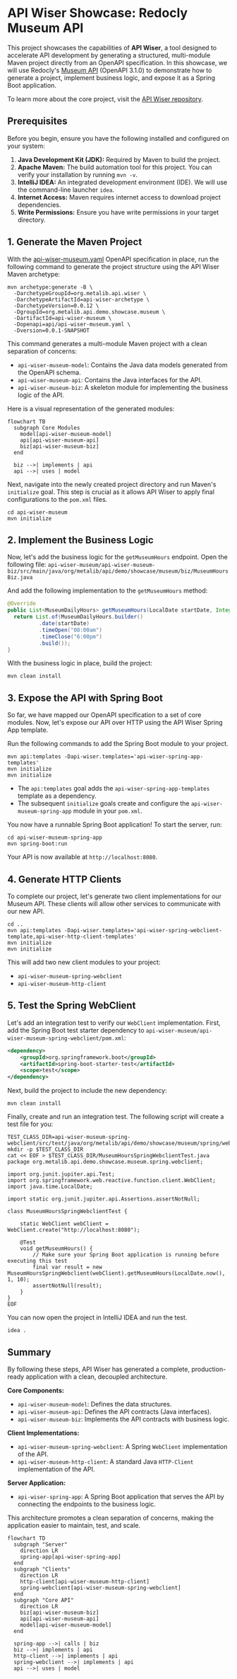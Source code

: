 # API Wiser Showcase: Redocly Museum API

This project showcases the capabilities of **API Wiser**, a tool designed to accelerate API development by generating a structured, multi-module Maven project directly from an OpenAPI specification. In this showcase, we will use Redocly's [Museum API](https://redocly.com/demo/openapi/museum-api) (OpenAPI 3.1.0) to demonstrate how to generate a project, implement business logic, and expose it as a Spring Boot application.

To learn more about the core project, visit the [API Wiser repository](https://github.com/org-metalib/api-wiser).

## Prerequisites

Before you begin, ensure you have the following installed and configured on your system:

1. **Java Development Kit (JDK):** Required by Maven to build the project.
2. **Apache Maven:** The build automation tool for this project. You can verify your installation by running `mvn -v`.
3. **IntelliJ IDEA:** An integrated development environment (IDE). We will use the command-line launcher `idea`.
4. **Internet Access:** Maven requires internet access to download project dependencies.
5. **Write Permissions:** Ensure you have write permissions in your target directory.

## 1\. Generate the Maven Project

With the [api-wiser-museum.yaml](api/api-wiser-museum.yaml) OpenAPI specification in place, run the following command to generate the project structure using the API Wiser Maven archetype:

```shell
mvn archetype:generate -B \
  -DarchetypeGroupId=org.metalib.api.wiser \
  -DarchetypeArtifactId=api-wiser-archetype \
  -DarchetypeVersion=0.0.12 \
  -DgroupId=org.metalib.api.demo.showcase.museum \
  -DartifactId=api-wiser-museum \
  -Dopenapi=api/api-wiser-museum.yaml \
  -Dversion=0.0.1-SNAPSHOT
```

This command generates a multi-module Maven project with a clean separation of concerns:

* `api-wiser-museum-model`: Contains the Java data models generated from the OpenAPI schema.
* `api-wiser-museum-api`: Contains the Java interfaces for the API.
* `api-wiser-museum-biz`: A skeleton module for implementing the business logic of the API.

Here is a visual representation of the generated modules:

```mermaid
flowchart TB
  subgraph Core Modules
    model[api-wiser-museum-model]
    api[api-wiser-museum-api]
    biz[api-wiser-museum-biz]
  end

  biz -->| implements | api
  api -->| uses | model
```

Next, navigate into the newly created project directory and run Maven's `initialize` goal. This step is crucial as it allows API Wiser to apply final configurations to the `pom.xml` files.

```shell
cd api-wiser-museum
mvn initialize
```

## 2\. Implement the Business Logic

Now, let's add the business logic for the `getMuseumHours` endpoint. Open the following file: `api-wiser-museum/api-wiser-museum-biz/src/main/java/org/metalib/api/demo/showcase/museum/biz/MuseumHoursBiz.java`

And add the following implementation to the `getMuseumHours` method:

```java
@Override
public List<MuseumDailyHours> getMuseumHours(LocalDate startDate, Integer page, Integer limit) {
  return List.of(MuseumDailyHours.builder()
          .date(startDate)
          .timeOpen("08:00am")
          .timeClose("6:00pm")
          .build());
}
```

With the business logic in place, build the project:

```shell
mvn clean install
```

## 3\. Expose the API with Spring Boot

So far, we have mapped our OpenAPI specification to a set of core modules. Now, let's expose our API over HTTP using the API Wiser Spring App template.

Run the following commands to add the Spring Boot module to your project.

```shell
mvn api:templates -Dapi-wiser.templates='api-wiser-spring-app-templates'
mvn initialize
mvn initialize
```

* The `api:templates` goal adds the `api-wiser-spring-app-templates` template as a dependency.
* The subsequent `initialize` goals create and configure the `api-wiser-museum-spring-app` module in your `pom.xml`.

You now have a runnable Spring Boot application\! To start the server, run:

```shell
cd api-wiser-museum-spring-app
mvn spring-boot:run
```

Your API is now available at `http://localhost:8080`.

## 4\. Generate HTTP Clients

To complete our project, let's generate two client implementations for our Museum API. These clients will allow other services to communicate with our new API.

```shell
cd ..
mvn api:templates -Dapi-wiser.templates='api-wiser-spring-webclient-template,api-wiser-http-client-templates'
mvn initialize
mvn initialize
```

This will add two new client modules to your project:

* `api-wiser-museum-spring-webclient`
* `api-wiser-museum-http-client`

## 5\. Test the Spring WebClient

Let's add an integration test to verify our `WebClient` implementation. First, add the Spring Boot test starter dependency to `api-wiser-museum/api-wiser-museum-spring-webclient/pom.xml`:

```xml
<dependency>
    <groupId>org.springframework.boot</groupId>
    <artifactId>spring-boot-starter-test</artifactId>
    <scope>test</scope>
</dependency>
```

Next, build the project to include the new dependency:

```shell
mvn clean install
```

Finally, create and run an integration test. The following script will create a test file for you:

```shell
TEST_CLASS_DIR=api-wiser-museum-spring-webclient/src/test/java/org/metalib/api/demo/showcase/museum/spring/webclient
mkdir -p $TEST_CLASS_DIR
cat << EOF > $TEST_CLASS_DIR/MuseumHoursSpringWebclientTest.java
package org.metalib.api.demo.showcase.museum.spring.webclient;

import org.junit.jupiter.api.Test;
import org.springframework.web.reactive.function.client.WebClient;
import java.time.LocalDate;

import static org.junit.jupiter.api.Assertions.assertNotNull;

class MuseumHoursSpringWebclientTest {

    static WebClient webClient = WebClient.create("http://localhost:8080");

    @Test
    void getMuseumHours() {
        // Make sure your Spring Boot application is running before executing this test
        final var result = new MuseumHoursSpringWebclient(webClient).getMuseumHours(LocalDate.now(), 1, 10);
        assertNotNull(result);
    }
}
EOF
```

You can now open the project in IntelliJ IDEA and run the test.

```shell
idea .
```

## Summary

By following these steps, API Wiser has generated a complete, production-ready application with a clean, decoupled architecture.

**Core Components:**

* `api-wiser-museum-model`: Defines the data structures.
* `api-wiser-museum-api`: Defines the API contracts (Java interfaces).
* `api-wiser-museum-biz`: Implements the API contracts with business logic.

**Client Implementations:**

* `api-wiser-museum-spring-webclient`: A Spring `WebClient` implementation of the API.
* `api-wiser-museum-http-client`: A standard Java `HTTP-Client` implementation of the API.

**Server Application:**

* `api-wiser-spring-app`: A Spring Boot application that serves the API by connecting the endpoints to the business logic.

This architecture promotes a clean separation of concerns, making the application easier to maintain, test, and scale.

```mermaid
flowchart TD
  subgraph "Server"
    direction LR
    spring-app[api-wiser-spring-app]
  end
  subgraph "Clients"
    direction LR
    http-client[api-wiser-museum-http-client]
    spring-webclient[api-wiser-museum-spring-webclient]
  end
  subgraph "Core API"
    direction LR
    biz[api-wiser-museum-biz]
    api[api-wiser-museum-api]
    model[api-wiser-museum-model]
  end

  spring-app -->| calls | biz
  biz -->| implements | api
  http-client -->| implements | api
  spring-webclient -->| implements | api
  api -->| uses | model
```
